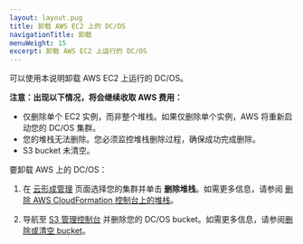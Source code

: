 ```yaml
---
layout: layout.pug
title: 卸载 AWS EC2 上的 DC/OS
navigationTitle: 卸载 
menuWeight: 15
excerpt: 卸载 AWS EC2 上运行的 DC/OS
---
```


<!-- This source repo for this topic is https://github.com/dcos/dcos-docs -->

可以使用本说明卸载 AWS EC2 上运行的 DC/OS。

**注意：出现以下情况，将会继续收取 AWS 费用：**

* 仅删除单个 EC2 实例，而非整个堆栈。如果仅删除单个实例，AWS 将重新启动您的 DC/OS 集群。
* 您的堆栈无法删除。您必须监控堆栈删除过程，确保成功完成删除。
* S3 bucket 未清空。

要卸载 AWS 上的 DC/OS：

1. 在 <a href="https://console.aws.amazon.com/cloudformation/home" target="_blank">云形成管理</a> 页面选择您的集群并单击 **删除堆栈**。如需更多信息，请参阅 <a href="http://docs.aws.amazon.com/AWSCloudFormation/latest/UserGuide/cfn-console-delete-stack.html" target="_blank">删除 AWS CloudFormation 控制台上的堆栈</a>。

2. 导航至 <a href="https://console.aws.amazon.com/s3/home" target="_blank">S3 管理控制台</a> 并删除您的 DC/OS bucket。如需更多信息，请参阅<a href="http://docs.aws.amazon.com/AmazonS3/latest/dev/delete-or-empty-bucket.html" target="_blank">删除或清空 bucket</a>。
